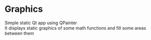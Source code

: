 # Graphics
Simple static Qt app using QPainter  
It displays static graphics of some math functions and fill some areas between them
